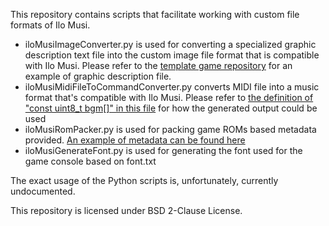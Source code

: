 This repository contains scripts that facilitate working with custom file formats of Ilo Musi.

* iloMusiImageConverter.py is used for converting a specialized graphic description text file into the custom image file format that is compatible with Ilo Musi. Please refer to the [template game repository](https://github.com/ilo-musi/template-game/blob/master/assets/src/images.txt) for an example of graphic description file.
* iloMusiMidiFileToCommandConverter.py converts MIDI file into a music format that's compatible with Ilo Musi. Please refer to [the definition of "const uint8_t bgm[]" in this file](https://github.com/ilo-musi/template-game/blob/master/src/main.c) for how the generated output could be used
* iloMusiRomPacker.py is used for packing game ROMs based metadata provided. [An example of metadata can be found here](https://github.com/ilo-musi/template-game/blob/master/assets/src/metadata.csv)
* iloMusiGenerateFont.py is used for generating the font used for the game console based on font.txt

The exact usage of the Python scripts is, unfortunately, currently undocumented.

This repository is licensed under BSD 2-Clause License.
